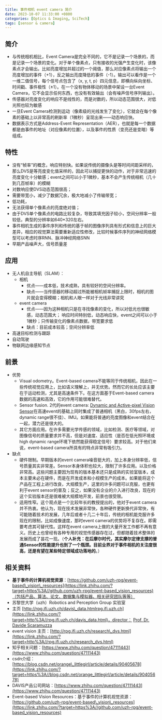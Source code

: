 ```yaml
---
title: 事件相机 event camera 简介
date: 2023-10-07 11:33:00 +0800
categories: [Optics & Imaging, SciTech]
tags: [sensor & camera]
---
```



## 简介

- 与传统相机相比，Event Camera是完全不同的，它不是记录一个场景的，而是记录一个场景的变化。对于单个像素点，只有接收的光强产生变化时，该像素点才会输出。比如亮度增加并超过的一个阈值，那么对应像素点将输出一个亮度增加的事件（+1），反之输出亮度降低的事件（-1）。输出可以看作是一个一维二值信号，每个信号点包含了（x, y, t, p）四元信息，即横向纵向坐标、时间戳、事件极性（±1）。在一个没有物体移动的场景中架设一台Event Camera，它不会显示任何东西，也没有有效输出（会有噪声信号序列输出）。
- 传感器对亮度变化的响应不是线性的，而是对数的，所以动态范围很大，对低光照也较为敏感
- 一旦Event Camera检测到运动（像素级的光线发生了变化），它就会在每个像素的基础上以非常高的刷新率（1微秒）呈现出来——动态响应快。
- 数据表示方式是Address-Event Representation（AER），也就是每一个数据都是由事件的地址（对应像素的位置），以及事件的性质（变亮还是变暗）等组成。

## 特性

- 没有“帧率”的概念，响应特别快。如果说传统的摄像头是等时间间距采样的，那么DVS是等亮度变化值采样的，因此可以捕捉更快的动作，对于非常迅速的亮度变化十分敏感；event之间可以小于1微秒，基本不会产生传统相机（几十到几百帧率）的模糊
- 对数响应使DVS动态范围很高；
- 需要带宽小，减少了数据冗余，极大地减小了传输带宽；
- 低功耗，
- 无法获得单个像素点的亮度绝对值；
- 由于DVS单个像素点的电路比较复杂，导致其填充因子较小，空间分辨率一般较低，典型的分辨率如640\*320左右。
- 事件相机生成的事件序列和传统的基于帧的图像序列具有形式和信息上的巨大差异，相应的视觉算法需要重新适应性修改，比较时候事件序列的神经网络模型可以考虑时序RNN、脉冲神经网络SNN
- 早期产品噪声大，信号质量差

## 应用

- 无人机自主导航（SLAM）：
  - 相机
    - 优点——成本低，技术成熟，具有较好的空间分辨率。
    - 缺点——当传感器的移动超过所能被相机帧率捕捉上限时，相机的图片就会变得模糊；相机和人眼一样对于光线非常讲究
  - event camera
    - 优点——因为这种相机只是在寻找像素的变化，所以对低光也很敏感，动态范围大； 响应时间特别低，动态响应快，event之间可以小于1微秒；只传输变化的像素点数据，带宽要求低
    - 缺点：目前成本较高；空间分辨率低
- 高速目标检测与跟踪
- 自动驾驶
- 物联网边缘感知节点

## 前景

- 优势
    - Visual odometry。Event-based camera不能等同于传统相机，因此在一些传统视觉应用上，比如语义理解上，并无优势。然而它的长处应该主要在于运动检测，尤其是高速条件下。在这方面基于Event-based camera数据的高速和高效，它的作用可能很难替代。
    - Sensor fusion. 2代的event camera: [Dynamic and Active-pixel Vision Sensor](https://link.zhihu.com/?target=http%3A//inilabs.com/products/dynamic-and-active-pixel-vision-sensor/)在高速event的基础上同时集成了普通相机（黑白，30fps左右，dynamic range很不佳）、IMU。如果能将普通的亮度图像和event结合在一起，潜力还是很大的。
    - 其它方面应用。在许多需要光学传感的领域，比如检测、医疗等领域，对图像信号的质量要求并不高，但是对速度、适应性（是否在低光照环境或high dynamic range环境下依然能获得稳定信号）要求较高。对于他们来说，event-based camera所具有的特点非常有吸引力。
- 缺点
    - 硬件限制。早期版本的event camera噪音挺大的，加上本身分辨率低，信号质量其实非常差。Sensor本身体积也较大，限制了许多应用。以及价格非常高。这些问题主要因为现有的版本基本还只是成熟的实验室版本，成本主要未必在硬件，而是在开发成本和小规模生产的成本。如果能将这个产品在工程上进行改良，大规模生产，这里的许多问题可以克服，也更有利于event sensor的普及；反之，如果没有企业的介入进行改良，现在的这个实验版本还是很难被大规模地开发，前景也很受限。
    - 适用性窄。这个观点是一个比较年长的教授提出的，他对于event camera并不热衷。他认为，现在技术发展非常快，各种硬件更新换代非常快，有可能随着技术的发展，几年后或者十几二十年后，传统的相机能克服许多现在的限制，比如成像速度，那时event camera的优势将不复存在。即需要考虑其可替代性。这样在event camera上做的大量开发工作都不再有意义。历史上也曾经有各种专用的视觉传感器存在过，但都随着技术整体的发展而成了昙花一现。（**个人补充：在后摩尔时代，其实摩尔定律支撑的普通Sensor的性能提升也到了一个瓶颈。目前业界对于事件相机的关注度很高，还是有望在某些特定领域成功落地的**。）

## 相关资料

- **基于事件的计算机视觉资源**：[https://github.com/uzh-rpg/event-based\_vision\_resources](https://link.zhihu.com/?target=https%3A//github.com/uzh-rpg/event-based_vision_resources)（包括产品、算法、论文、数据集与模拟器、相关研究团队等等）
- 苏黎世大学（uzh）Robotics and Perception Group 实验室
- 主页 [http://rpg.ifi.uzh.ch/davis\_data.htmlrpg.ifi.uzh.ch](https://link.zhihu.com/?target=http%3A//rpg.ifi.uzh.ch/davis_data.html)，director： [Prof. Dr. Davide Scaramuzza](https://link.zhihu.com/?target=http%3A//rpg.ifi.uzh.ch/people_scaramuzza.html)
- event vision 主页：[http://rpg.ifi.uzh.ch/research\_dvs.html](https://link.zhihu.com/?target=http%3A//rpg.ifi.uzh.ch/research_dvs.html)
- 知乎相关问题：[https://www.zhihu.com/question/47111443](https://www.zhihu.com/question/47111443)
- csdn介绍：[https://blog.csdn.net/orange\_littlegirl/article/details/90405678](https://link.zhihu.com/?target=https%3A//blog.csdn.net/orange_littlegirl/article/details/90405678)
- DAVIS产品公司网站：[https://www.zhihu.com/question/47111443](https://www.zhihu.com/question/47111443)
- Event-based Vision Resources：基于事件的计算机视觉资源：[https://github.com/uzh-rpg/event-based\_vision\_resources](https://link.zhihu.com/?target=https%3A//github.com/uzh-rpg/event-based_vision_resources)

